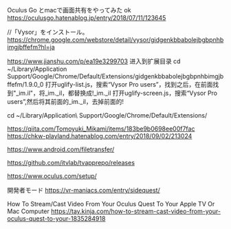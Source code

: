 Oculus Go とmacで画面共有をやってみた ok
https://oculusgo.hatenablog.jp/entry/2018/07/11/123645


//「Vysor」をインストール。
https://chrome.google.com/webstore/detail/vysor/gidgenkbbabolejbgbpnhbimgjbffefm?hl=ja

https://www.jianshu.com/p/ea19e3299703
进入到扩展目录
cd ~/Library/Application Support/Google/Chrome/Default/Extensions/gidgenkbbabolejbgbpnhbimgjbffefm/1.9.0_0
打开uglify-list.js，搜索“Vysor Pro users”，找到之后，在前面找到"_im.il"，将_im._il，都替换成!_im._il
打开uglify-screen.js，搜索“Vysor Pro users”,然后将其前面的_im._il，去掉前面的!

cd ~/Library/Application\ Support/Google/Chrome/Default/Extensions/

https://qiita.com/Tomoyuki_Mikami/items/183be9b0698ee00f7fac
https://chkw-playland.hatenablog.com/entry/2018/09/02/213024


https://www.android.com/filetransfer/



https://github.com/itvlab/tvapprepo/releases


https://www.oculus.com/setup/

開発者モード
https://vr-maniacs.com/entry/sidequest/


How To Stream/Cast Video From Your Oculus Quest To Your Apple TV Or Mac Computer
https://tay.kinja.com/how-to-stream-cast-video-from-your-oculus-quest-to-your-1835284918
